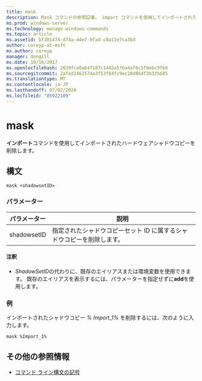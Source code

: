 ```yaml
---
title: mask
description: Mask コマンドの参照記事。 import コマンドを使用してインポートされたハードウェアシャドウコピーを削除します。
ms.prod: windows-server
ms.technology: manage-windows-commands
ms.topic: article
ms.assetid: bf301474-d74a-44e7-9fad-c8a11e7ca3bd
author: coreyp-at-msft
ms.author: coreyp
manager: dongill
ms.date: 10/16/2017
ms.openlocfilehash: 2839fce0a64f187c1445a5f6a4af6c5f0ebc9fb8
ms.sourcegitcommit: 2afed2461574a3f53f84fc9ec28d86df3b335685
ms.translationtype: MT
ms.contentlocale: ja-JP
ms.lasthandoff: 07/02/2020
ms.locfileid: "85922109"
---
```

# <a name="mask"></a>mask

**インポート**コマンドを使用してインポートされたハードウェアシャドウコピーを削除します。

## <a name="syntax"></a>構文

```
mask <shadowsetID>
```

### <a name="parameters"></a>パラメーター

| パラメーター | 説明 |
| --------- | ----------- |
| shadowsetID | 指定されたシャドウコピーセット ID に属するシャドウコピーを削除します。 |

#### <a name="remarks"></a>注釈

- *ShadowSetID*の代わりに、既存のエイリアスまたは環境変数を使用できます。 既存のエイリアスを表示するには、パラメーターを指定せずに**add**を使用します。

### <a name="examples"></a>例

インポートされたシャドウコピー *% Import_1%* を削除するには、次のように入力します。

```
mask %Import_1%
```

## <a name="additional-references"></a>その他の参照情報

- [コマンド ライン構文の記号](command-line-syntax-key.md)